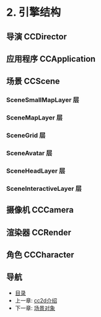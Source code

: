 # 2. 引擎结构

## 导演 CCDirector

## 应用程序 CCApplication

## 场景 CCScene

### SceneSmallMapLayer 层
### SceneMapLayer 层
### SceneGrid 层
### SceneAvatar 层
### SceneHeadLayer 层
### SceneInteractiveLayer 层


## 摄像机 CCCamera

## 渲染器 CCRender

## 角色 CCCharacter


## 导航
* [目录](00.md)
* 上一章: [cc2d介绍](01.md)
* 下一章: [场景对象](03.md)